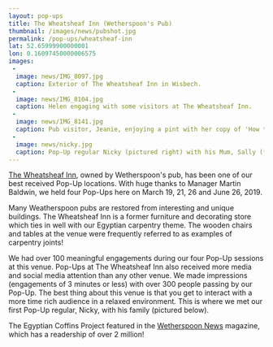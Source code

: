 ```yaml
---
layout: pop-ups
title: The Wheatsheaf Inn (Wetherspoon's Pub)
thumbnail: /images/news/pubshot.jpg
permalink: /pop-ups/wheatsheaf-inn
lat: 52.65999900000001
lon: 0.16097450000006575
images:
 -
  image: news/IMG_8097.jpg
  caption: Exterior of The Wheatsheaf Inn in Wisbech.
 -
  image: news/IMG_8104.jpg
  caption: Helen engaging with some visitors at The Wheatsheaf Inn.
 -
  image: news/IMG_8141.jpg
  caption: Pub visitor, Jeanie, enjoying a pint with her copy of 'How to Make an Egyptian Coffin'.
 -
  image: news/nicky.jpg
  caption: Pop-Up regular Nicky (pictured right) with his Mum, Sally (far left) and grandma, Mary (centre).
---
```


[The Wheatsheaf Inn](https://www.jdwetherspoon.com/pubs/all-pubs/england/cambridgeshire/the-wheatsheaf-inn-wisbech), owned by Wetherspoon's pub, has been one of our best received Pop-Up locations. With huge thanks to Manager Martin Baldwin, we held four Pop-Ups here on March 19, 21, 26 and June 26, 2019. 

Many Weatherspoon pubs are restored from interesting and unique buildings. The Wheatsheaf Inn is a former furniture and decorating store which ties in well with our Egyptian carpentry theme. The wooden chairs and tables at the venue were frequently referred to as examples of carpentry joints!

We had over 100 meaningful engagements during our four Pop-Up sessions at this venue. Pop-Ups at The Wheatsheaf Inn also received more media and social media attention than any other venue. We made impressions (engagements of 3 minutes or less) with over 300 people passing by our Pop-Up. The best thing about this venue is that you get to interact with a more time rich audience in a relaxed environment. This is where we met our first Pop-Up regular, Nicky, with his family (pictured below). 

The Egyptian Coffins Project featured in the [Wetherspoon News](https://egyptiancoffins.org/news/wetherspoonnews) magazine, which has a readership of over 2 million!
